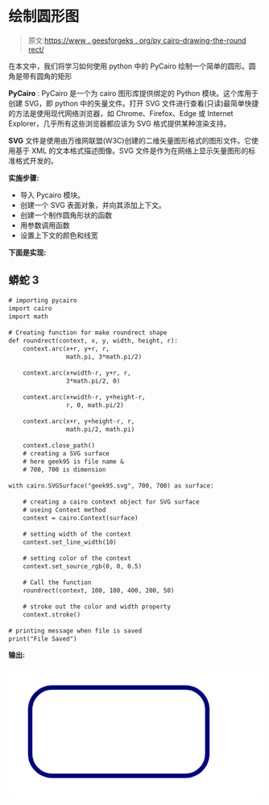 # 绘制圆形图

> 原文:[https://www . geesforgeks . org/py cairo-drawing-the-round rect/](https://www.geeksforgeeks.org/pycairo-drawing-the-roundrect/)

在本文中，我们将学习如何使用 python 中的 PyCairo 绘制一个简单的圆形。圆角是带有圆角的矩形

**PyCairo** : PyCairo 是一个为 cairo 图形库提供绑定的 Python 模块。这个库用于创建 SVG，即 python 中的矢量文件。打开 SVG 文件进行查看(只读)最简单快捷的方法是使用现代网络浏览器，如 Chrome、Firefox、Edge 或 Internet Explorer，几乎所有这些浏览器都应该为 SVG 格式提供某种渲染支持。

**SVG** 文件是使用由万维网联盟(W3C)创建的二维矢量图形格式的图形文件。它使用基于 XML 的文本格式描述图像。SVG 文件是作为在网络上显示矢量图形的标准格式开发的。

**实施步骤:**

*   导入 Pycairo 模块。
*   创建一个 SVG 表面对象，并向其添加上下文。
*   创建一个制作圆角形状的函数
*   用参数调用函数
*   设置上下文的颜色和线宽

**下面是实现:**

## 蟒蛇 3

```
# importing pycairo
import cairo
import math

# Creating function for make roundrect shape
def roundrect(context, x, y, width, height, r):
    context.arc(x+r, y+r, r,
                math.pi, 3*math.pi/2)

    context.arc(x+width-r, y+r, r,
                3*math.pi/2, 0)

    context.arc(x+width-r, y+height-r,
                r, 0, math.pi/2)

    context.arc(x+r, y+height-r, r,
                math.pi/2, math.pi)

    context.close_path()
    # creating a SVG surface
    # here geek95 is file name &
    # 700, 700 is dimension

with cairo.SVGSurface("geek95.svg", 700, 700) as surface:

    # creating a cairo context object for SVG surface
    # useing Context method
    context = cairo.Context(surface)

    # setting width of the context
    context.set_line_width(10)

    # setting color of the context
    context.set_source_rgb(0, 0, 0.5)

    # Call the function
    roundrect(context, 100, 100, 400, 200, 50)

    # stroke out the color and width property
    context.stroke()

# printing message when file is saved
print("File Saved")
```

**输出:**

![](img/0dbc3ffffe226c603348d524aaa8e73e.png)